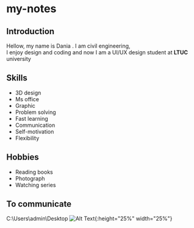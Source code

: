 # my-notes
## **Introduction**
Hellow, my name is Dania . I am civil engineering,<br> I enjoy design and coding and now I am a UI/UX design student at **LTUC** university
## **Skills**
- 3D design
- Ms office
- Graphic
- Problem solving
- Fast learning
- Communication
- Self-motivation
- Flexibility
## **Hobbies**
- Reading books
- Photograph
- Watching series

## **To communicate**
C:\Users\admin\Desktop
![Alt Text](https://encrypted-tbn0.gstatic.com/images?q=tbn:ANd9GcRnmLnwFi0XngcUh-tj19Zk1cPyr_XWz5xNRg&usqp=CAU){:height="25%" width="25%"}

